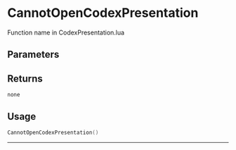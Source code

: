 # CannotOpenCodexPresentation

Function name in CodexPresentation.lua

## Parameters

## Returns

`none`

## Usage

```lua
CannotOpenCodexPresentation()
```

---
